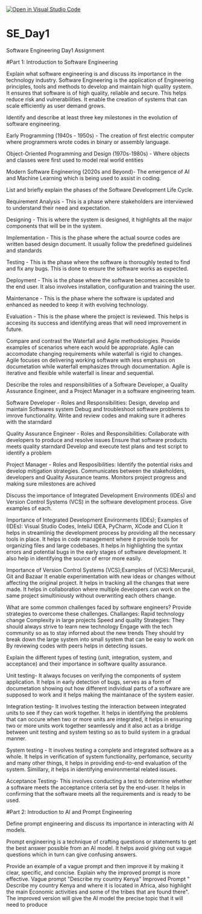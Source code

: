[![Open in Visual Studio Code](https://classroom.github.com/assets/open-in-vscode-2e0aaae1b6195c2367325f4f02e2d04e9abb55f0b24a779b69b11b9e10269abc.svg)](https://classroom.github.com/online_ide?assignment_repo_id=15564862&assignment_repo_type=AssignmentRepo)
# SE_Day1
Software Engineering Day1 Assignment

#Part 1: Introduction to Software Engineering

Explain what software engineering is and discuss its importance in the technology industry.
Software Engineering is the application of Engineering principles, tools and methods to develop and maintain high quality system.
It ensures that software is of high quality, reliable and secure. This helps reduce risk and vulnerabilities.
It enable the creation of systems that can scale efficiently as user demand grows.

Identify and describe at least three key milestones in the evolution of software engineering.

Early Programming (1940s - 1950s) - The creation of first electric computer where programmers wrote codes in binary or assembly language. 

Object-Oriented Programming and Design (1970s-1980s) - Where objects and classes were first used to model real world entities

Modern Software Engineering (2020s and Beyond)- The emergence of AI and Machine Learning which is being used to assist in coding.


List and briefly explain the phases of the Software Development Life Cycle. 

Requirement Analysis - This is a phase where stakeholders are interviewed to understand their need and expectation.

Designing - This is where the system is designed, it highlights all the major components that will be in the system.

Implementation - This is the phase where the actual source codes are written based design document. It usually follow the predefined guidelines and standards

Testing - This is the phase where the software is thoroughly tested to find and fix any bugs. This is done to ensure the software works as expected.

Deployment - This is the phase where the software becomes accesible to the end user. It also involves installation, configuration and training the user.

Maintenance - This is the phase where the software is updated and enhanced as needed to keep it with evolving technology.

Evaluation - This is the phase where the project is reviewed. This helps is accesing its success and identifying areas that will need improvement in future.


Compare and contrast the Waterfall and Agile methodologies. Provide examples of scenarios where each would be appropriate.
Agile can accomodate changing requirements while waterfall is rigid to changes.
Agile focuses on delivering working software with less emphasis on documetation while waterfall emphasizes through documentation.
Agile is iterative and flexible while waterfall is linear and sequential.

Describe the roles and responsibilities of a Software Developer, a Quality Assurance Engineer, and a Project Manager in a software engineering team.

Software Developer -
Roles and Responsibilities:
Design, develop and maintain Softwares system
Debug and troubleshoot software problems to imrove functionality.
Write and review codes and making sure it adheres with the starndard

Quality Assurance Engineer - 
Roles and Responsibilities:
Collaborate with developers to produce and resolve issues
Ensure that software products meets quality starndard
Develop and execute test plans and test script to identify a problem

Project Manager - 
Roles and Resposibilities:
Identify the potential risks and develop mitigation strategies.
Communicates between the stakeholders, developers and Quality Assurance teams.
Monitors project progress and making sure milestones are achived


Discuss the importance of Integrated Development Environments (IDEs) and Version Control Systems (VCS) in the software development process. Give examples of each.

Importance of Integrated Development Environments (IDEs); Examples of (IDEs): Visual Studio Codes, InteliJ IDEA, PyCharm, XCode and CLion
It helps in streamlinig the development process by providing all the necessary tools in place. 
It helps in code management where it provide tools for organizing files and large codebases.
It helps in highlighting the syntax errors and potential bugs in the early stages of software development. It also help in identifying the source of error more easily.

Importance of Version Control Systems (VCS);Examples of (VCS):Mercurail, Git and Bazaar
It enable experimentation with new ideas or changes without affecting the original project.
It helps in tracking all the changes that were made.
It helps in collaboration where multiple developers can work on the same project simultiniously without overwriting each others change.

What are some common challenges faced by software engineers? Provide strategies to overcome these challenges.
Challanges:
Rapid technology change
Complexity in large projects
Speed and quality
Strategies:
They should always strive to learn new technology
Engage with the tech community so as to stay inforned about the new trends
They should try break down the large system into small system that can be easy to work on
By reviewing codes with peers helps in detecting issues.

Explain the different types of testing (unit, integration, system, and acceptance) and their importance in software quality assurance.

Unit testing- It always focuses on verifying the components of system application. It helps in early detection of bugs, serves as a form of documetation showing out how different individual parts of a software are supposed to work and it helps making the maintanace of the system easier.

Integration testing- It involves testing the interaction between integrated units to see if they can work together. It helps in identifying the problems that can occure when two or more units are integrated, it helps in ensuring two or more units work together seamlessly and it also act as a bridge between unit testing and system testing so as to build system in a gradual manner.

System testing - It involves testing a complete and integrated software as a whole. It helps in verification of system functionality, perfomance, security and many other things, it helps in providing end-to-end evaluation of the system. Simillary, it helps in identifying environmental related issues.

Acceptance Testing- This involves conducting a test to determine whether a software meets the acceptance criteria set by the end-user. It helps in confirming that the software meets all the requirements and is ready to be used. 

#Part 2: Introduction to AI and Prompt Engineering

Define prompt engineering and discuss its importance in interacting with AI models.

Prompt engineering is a technique of crafting questions or statements to get the best answer possible from an AI model.
It helps avoid giving out vague questions which in turn can give confusing answers.

Provide an example of a vague prompt and then improve it by making it clear, specific, and concise. Explain why the improved prompt is more effective.
Vague prompt "Describe my country Kenya"
Improved Prompt " Describe my country Kenya and where it is located in Africa, also highlight the main Economic activities and some of the tribes that are found there".
The improved version will give the AI model the precise topic that it will need to produce
